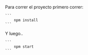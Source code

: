 Para correr el proyecto primero correr:

    ```
        npm install
    ```

Y luego..

    ```
        npm start
    ```
